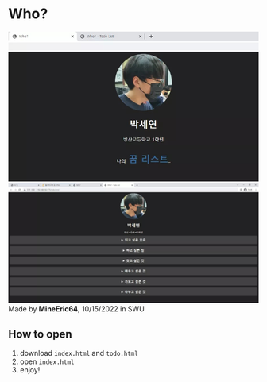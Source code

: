 # Who?
![who-1](./docs/1.jpg)
![who-2](./docs/2.jpg)
Made by **MineEric64**, 10/15/2022 in SWU

## How to open
1. download `index.html` and `todo.html`
2. open `index.html`
3. enjoy!